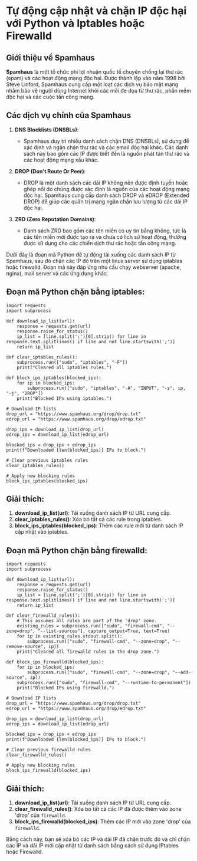 # Tự động cập nhật và chặn IP độc hại với Python và Iptables hoặc Firewalld

## Giới thiệu về Spamhaus

**Spamhaus** là một tổ chức phi lợi nhuận quốc tế chuyên chống lại thư rác (spam) và các hoạt động mạng độc hại. Được thành lập vào năm 1998 bởi Steve Linford, Spamhaus cung cấp một loạt các dịch vụ bảo mật mạng nhằm bảo vệ người dùng Internet khỏi các mối đe dọa từ thư rác, phần mềm độc hại và các cuộc tấn công mạng.

## Các dịch vụ chính của Spamhaus

1.  **DNS Blocklists (DNSBLs)**:
    
    *   Spamhaus duy trì nhiều danh sách chặn DNS (DNSBLs), sử dụng để xác định và ngăn chặn thư rác và các email độc hại khác. Các danh sách này bao gồm các IP được biết đến là nguồn phát tán thư rác và các hoạt động mạng xấu khác.
2.  **DROP (Don't Route Or Peer)**:
    
    *   DROP là một danh sách các dải IP không nên được định tuyến hoặc ghép nối do chúng được xác định là nguồn của các hoạt động mạng độc hại. Spamhaus cung cấp danh sách DROP và eDROP (Extended DROP) để giúp các quản trị mạng ngăn chặn lưu lượng từ các dải IP độc hại.
3.  **ZRD (Zero Reputation Domains)**:
    
    *   Danh sách ZRD bao gồm các tên miền có uy tín bằng không, tức là các tên miền mới được tạo ra và chưa có lịch sử hoạt động, thường được sử dụng cho các chiến dịch thư rác hoặc tấn công mạng.

Dưới đây là đoạn mã Python để tự động tải xuống các danh sách IP từ Spamhaus, sau đó chặn các IP đó trên một linux server sử dụng iptables hoặc firewalld. Đoạn mã này đáp ứng nhu cầu chạy webserver (apache, nginx), mail server và các ứng dụng khác.

## Đoạn mã Python chặn bằng iptables:

```
import requests
import subprocess

def download_ip_list(url):
    response = requests.get(url)
    response.raise_for_status()
    ip_list = [line.split(';')[0].strip() for line in response.text.splitlines() if line and not line.startswith(';')]
    return ip_list

def clear_iptables_rules():
    subprocess.run(["sudo", "iptables", "-F"])
    print("Cleared all iptables rules.")

def block_ips_iptables(blocked_ips):
    for ip in blocked_ips:
        subprocess.run(["sudo", "iptables", "-A", "INPUT", "-s", ip, "-j", "DROP"])
    print("Blocked IPs using iptables.")

# Download IP lists
drop_url = "https://www.spamhaus.org/drop/drop.txt"
edrop_url = "https://www.spamhaus.org/drop/edrop.txt"

drop_ips = download_ip_list(drop_url)
edrop_ips = download_ip_list(edrop_url)

blocked_ips = drop_ips + edrop_ips
print(f"Downloaded {len(blocked_ips)} IPs to block.")

# Clear previous iptables rules
clear_iptables_rules()

# Apply new blocking rules
block_ips_iptables(blocked_ips)

```

## Giải thích:

1.  **download\_ip\_list(url)**: Tải xuống danh sách IP từ URL cung cấp.
2.  **clear\_iptables\_rules()**: Xóa bỏ tất cả các rule trong iptables.
3.  **block\_ips\_iptables(blocked\_ips)**: Thêm các rule mới từ danh sách IP cập nhật vào iptables.

## Đoạn mã Python chặn bằng firewalld:

```
import requests
import subprocess

def download_ip_list(url):
    response = requests.get(url)
    response.raise_for_status()
    ip_list = [line.split(';')[0].strip() for line in response.text.splitlines() if line and not line.startswith(';')]
    return ip_list

def clear_firewalld_rules():
    # This assumes all rules are part of the 'drop' zone.
    existing_rules = subprocess.run(["sudo", "firewall-cmd", "--zone=drop", "--list-sources"], capture_output=True, text=True)
    for ip in existing_rules.stdout.split():
        subprocess.run(["sudo", "firewall-cmd", "--zone=drop", "--remove-source", ip])
    print("Cleared all firewalld rules in the drop zone.")

def block_ips_firewalld(blocked_ips):
    for ip in blocked_ips:
        subprocess.run(["sudo", "firewall-cmd", "--zone=drop", "--add-source", ip])
    subprocess.run(["sudo", "firewall-cmd", "--runtime-to-permanent"])
    print("Blocked IPs using firewalld.")

# Download IP lists
drop_url = "https://www.spamhaus.org/drop/drop.txt"
edrop_url = "https://www.spamhaus.org/drop/edrop.txt"

drop_ips = download_ip_list(drop_url)
edrop_ips = download_ip_list(edrop_url)

blocked_ips = drop_ips + edrop_ips
print(f"Downloaded {len(blocked_ips)} IPs to block.")

# Clear previous firewalld rules
clear_firewalld_rules()

# Apply new blocking rules
block_ips_firewalld(blocked_ips)

```

## Giải thích:

1.  **download\_ip\_list(url)**: Tải xuống danh sách IP từ URL cung cấp.
2.  **clear\_firewalld\_rules()**: Xóa bỏ tất cả các IP đã được thêm vào zone 'drop' của `firewalld`.
3.  **block\_ips\_firewalld(blocked\_ips)**: Thêm các IP mới vào zone 'drop' của `firewalld`.

Bằng cách này, bạn sẽ xóa bỏ các IP và dải IP đã chặn trước đó và chỉ chặn các IP và dải IP mới cập nhật từ danh sách bằng cách sử dụng IPtables hoặc Firewalld.
